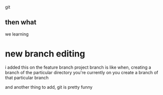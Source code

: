 git

## then what

we learning

# new branch editing
i added this on the feature branch project
branch is like when, creating a branch of the particular directory you're currently on
you create a branch of that particular branch 

and another thing to add, git is pretty funny